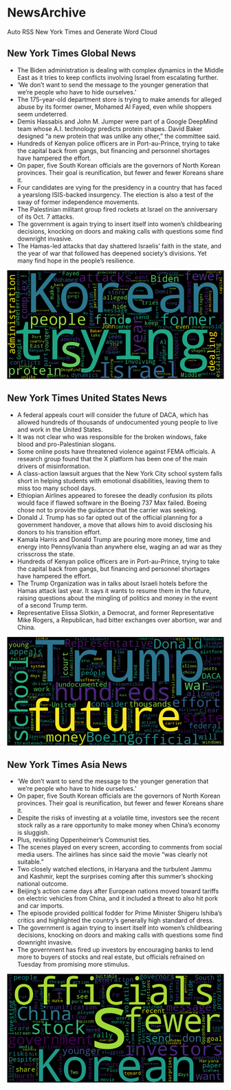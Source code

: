 # NewsArchive
Auto RSS New York Times and Generate Word Cloud

## New York Times Global News
* The Biden administration is dealing with complex dynamics in the Middle East as it tries to keep conflicts involving Israel from escalating further.
* ‘We don’t want to send the message to the younger generation that we’re people who have to hide ourselves.’
* The 175-year-old department store is trying to make amends for alleged abuse by its former owner, Mohamed Al Fayed, even while shoppers seem undeterred.
* Demis Hassabis and John M. Jumper were part of a Google DeepMind team whose A.I. technology predicts protein shapes. David Baker designed “a new protein that was unlike any other,” the committee said.
* Hundreds of Kenyan police officers are in Port-au-Prince, trying to take the capital back from gangs, but financing and personnel shortages have hampered the effort.
* On paper, five South Korean officials are the governors of North Korean provinces. Their goal is reunification, but fewer and fewer Koreans share it.
* Four candidates are vying for the presidency in a country that has faced a yearslong ISIS-backed insurgency. The election is also a test of the sway of former independence movements.
* The Palestinian militant group fired rockets at Israel on the anniversary of its Oct. 7 attacks.
* The government is again trying to insert itself into women’s childbearing decisions, knocking on doors and making calls with questions some find downright invasive.
* The Hamas-led attacks that day shattered Israelis’ faith in the state, and the year of war that followed has deepened society’s divisions. Yet many find hope in the people’s resilience.

![Global](./global.png)
## New York Times United States News
* A federal appeals court will consider the future of DACA, which has allowed hundreds of thousands of undocumented young people to live and work in the United States.
* It was not clear who was responsible for the broken windows, fake blood and pro-Palestinian slogans.
* Some online posts have threatened violence against FEMA officials. A research group found that the X platform has been one of the main drivers of misinformation.
* A class-action lawsuit argues that the New York City school system falls short in helping students with emotional disabilities, leaving them to miss too many school days.
* Ethiopian Airlines appeared to foresee the deadly confusion its pilots would face if flawed software in the Boeing 737 Max failed. Boeing chose not to provide the guidance that the carrier was seeking.
* Donald J. Trump has so far opted out of the official planning for a government handover, a move that allows him to avoid disclosing his donors to his transition effort.
* Kamala Harris and Donald Trump are pouring more money, time and energy into Pennsylvania than anywhere else, waging an ad war as they crisscross the state.
* Hundreds of Kenyan police officers are in Port-au-Prince, trying to take the capital back from gangs, but financing and personnel shortages have hampered the effort.
* The Trump Organization was in talks about Israeli hotels before the Hamas attack last year. It says it wants to resume them in the future, raising questions about the mingling of politics and money in the event of a second Trump term.
* Representative Elissa Slotkin, a Democrat, and former Representative Mike Rogers, a Republican, had bitter exchanges over abortion, war and China.

![US](./usnews.png)
## New York Times Asia News
* ‘We don’t want to send the message to the younger generation that we’re people who have to hide ourselves.’
* On paper, five South Korean officials are the governors of North Korean provinces. Their goal is reunification, but fewer and fewer Koreans share it.
* Despite the risks of investing at a volatile time, investors see the recent stock rally as a rare opportunity to make money when China’s economy is sluggish.
* Plus, revisiting Oppenheimer’s Communist ties.
* The scenes played on every screen, according to comments from social media users. The airlines has since said the movie “was clearly not suitable.”
* Two closely watched elections, in Haryana and the turbulent Jammu and Kashmir, kept the surprises coming after this summer’s shocking national outcome.
* Beijing’s action came days after European nations moved toward tariffs on electric vehicles from China, and it included a threat to also hit pork and car imports.
* The episode provided political fodder for Prime Minister Shigeru Ishiba’s critics and highlighted the country’s generally high standard of dress.
* The government is again trying to insert itself into women’s childbearing decisions, knocking on doors and making calls with questions some find downright invasive.
* The government has fired up investors by encouraging banks to lend more to buyers of stocks and real estate, but officials refrained on Tuesday from promising more stimulus.

![Asian](./asian.png)
